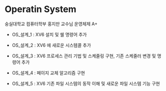 # Operatin System
숭실대학교 컴퓨터학부 홍지만 교수님 운영체제 A+


- OS_설계_1 :  XV6 설치 및 쉘 명령어 추가

- OS_설계_2 :  XV6 에 새로운 시스템콜 추가

- OS_설계_3 :  XV6 프로세스 관리 기법 및 스케줄링 구현, 기존 스케줄러 변경 및 명령어 추가

- OS_설계_4 :  페이지 교체 알고리즘 구현

- OS_설계_5 :  XV6 기존 파일 시스템의 동작 이해 및 새로운 파일 시스템 기능 구현
